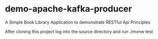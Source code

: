# demo-apache-kafka-producer
A Simple Book Library Application to demonstrate RESTful Api Principles

After cloning this project log into the source directory and run ./mvnw test

